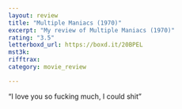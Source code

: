 ```yaml
---
layout: review
title: "Multiple Maniacs (1970)"
excerpt: "My review of Multiple Maniacs (1970)"
rating: "3.5"
letterboxd_url: https://boxd.it/20BPEL
mst3k: 
rifftrax: 
category: movie_review

---
```


“I love you so fucking much, I could shit”